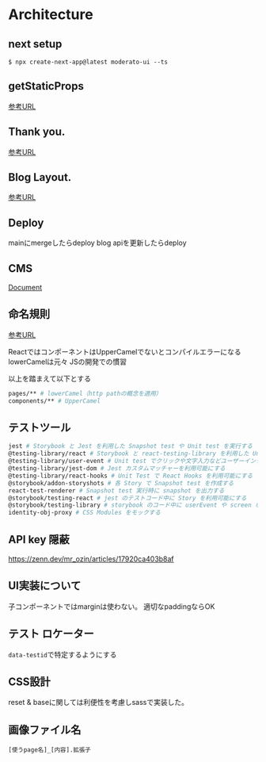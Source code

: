 # Architecture

## next setup

`$ npx create-next-app@latest moderato-ui --ts`

## getStaticProps

[参考URL](https://zenn.dev/catnose99/articles/7201a6c56d3c88)

## Thank you.

[参考URL](https://blog.microcms.io/microcms-next-jamstack-blog/)

## Blog Layout.

[参考URL](https://blog.hubspot.com/blog/tabid/6307/bid/34143/12-inspiring-examples-of-beautiful-blog-homepage-designs.aspx)

## Deploy

mainにmergeしたらdeploy
blog apiを更新したらdeploy

## CMS

[Document](https://document.microcms.io/content-api/get-list-contents)

## 命名規則

[参考URL](https://scrapbox.io/takoba/React%E3%82%92%E6%8E%A1%E7%94%A8%E3%81%97%E3%81%9FTypeScript%E3%83%97%E3%83%AD%E3%82%B8%E3%82%A7%E3%82%AF%E3%83%88%E3%81%AB%E3%81%8A%E3%81%91%E3%82%8B%E5%91%BD%E5%90%8D%E8%A6%8F%E5%89%87)

ReactではコンポーネントはUpperCamelでないとコンパイルエラーになる
lowerCamelは元々 JSの開発での慣習

以上を踏まえて以下とする

```sh
pages/** # lowerCamel（http pathの概念を適用）
components/** # UpperCamel
```

## テストツール

```sh
jest # Storybook と Jest を利用した Snapshot test や Unit test を実行する
@testing-library/react # Storybook と react-testing-library を利用した Unit test を実行する
@testing-library/user-event # Unit test でクリックや文字入力などユーザーインタラクションを実行する
@testing-library/jest-dom # Jest カスタムマッチャーを利用可能にする
@testing-library/react-hooks # Unit Test で React Hooks を利用可能にする
@storybook/addon-storyshots # 各 Story で Snapshot test を作成する
react-test-renderer # Snapshot test 実行時に snapshot を出力する
@storybook/testing-react # jest のテストコード中に Story を利用可能にする
@storybook/testing-library # storybook のコード中に userEvent や screen など react-testing-library の機能 を利用可能にする
identity-obj-proxy # CSS Modules をモックする
```

## API key 隠蔽

https://zenn.dev/mr_ozin/articles/17920ca403b8af

## UI実装について

子コンポーネントではmarginは使わない。
適切なpaddingならOK

## テスト ロケーター

`data-testid`で特定するようにする

## CSS設計

reset & baseに関しては利便性を考慮しsassで実装した。

## 画像ファイル名

```
[使うpage名]_[内容].拡張子
```